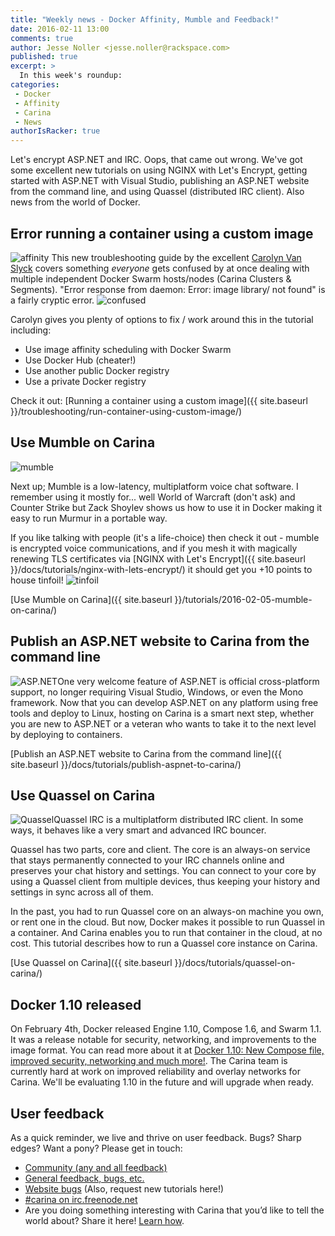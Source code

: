 ```yaml
---
title: "Weekly news - Docker Affinity, Mumble and Feedback!"
date: 2016-02-11 13:00
comments: true
author: Jesse Noller <jesse.noller@rackspace.com>
published: true
excerpt: >
  In this week's roundup:
categories:
 - Docker
 - Affinity
 - Carina
 - News
authorIsRacker: true
---
```


Let's encrypt ASP.NET and IRC. Oops, that came out wrong. We've got some excellent new tutorials on using NGINX with Let's Encrypt, getting started with ASP.NET with Visual Studio, publishing an ASP.NET website from the command line, and using Quassel (distributed IRC client). Also news from the world of Docker.

## Error running a container using a custom image

<img class="right" src="{% asset_path weekly-news/affinity.png %}" alt="affinity"/> This new troubleshooting guide by the excellent [Carolyn Van Slyck](https://twitter.com/carolynvs) covers something *everyone* gets confused by at once dealing with multiple independent Docker Swarm hosts/nodes (Carina Clusters & Segments). "Error response from daemon: Error: image library/<custom-image> not found" is a fairly cryptic error. <img class="left" src="{% asset_path weekly-news/confused.gif %}" alt="confused"/>

Carolyn gives you plenty of options to fix / work around this in the tutorial including:

* Use image affinity scheduling with Docker Swarm
* Use Docker Hub (cheater!)
* Use another public Docker registry
* Use a private Docker registry

Check it out: [Running a container using a custom image]({{ site.baseurl }}/troubleshooting/run-container-using-custom-image/)

## Use Mumble on Carina

<img class="right" src="{% asset_path weekly-news/mumble.png %}" alt="mumble"/>

Next up; Mumble is a low-latency, multiplatform voice chat software. I remember using it mostly for... well World of Warcraft (don't ask) and Counter Strike but Zack Shoylev shows us how to use it in Docker making it easy to run Murmur in a portable way.

If you like talking with people (it's a life-choice) then check it out - mumble is encrypted voice communications, and if you mesh it with magically renewing TLS certificates via [NGINX with Let's Encrypt]({{ site.baseurl }}/docs/tutorials/nginx-with-lets-encrypt/) it should get you +10 points to house tinfoil! <img class="left" src="{% asset_path weekly-news/tinfoil.jp %}" alt="tinfoil"/>

[Use Mumble on Carina]({{ site.baseurl }}/tutorials/2016-02-05-mumble-on-carina/)

## Publish an ASP.NET website to Carina from the command line

<img class="right" style="max-height: 200px; width: auto;" src="{% asset_path publish-aspnet-to-carina/aspnet-powered-by-carina.png %}" alt="ASP.NET"/>One very welcome feature of ASP.NET is official cross-platform support, no longer requiring Visual Studio, Windows, or even the Mono framework. Now that you can develop ASP.NET on any platform using free tools and deploy to Linux, hosting on Carina is a smart next step, whether you are new to ASP.NET or a veteran who wants to take it to the next level by deploying to containers.

[Publish an ASP.NET website to Carina from the command line]({{ site.baseurl }}/docs/tutorials/publish-aspnet-to-carina/)

## Use Quassel on Carina

<img class="left" src="{% asset_path weekly-news/quassel.png %}" alt="Quassel"/>Quassel IRC is a multiplatform distributed IRC client. In some ways, it behaves like a very smart and advanced IRC bouncer.

Quassel has two parts, core and client. The core is an always-on service that stays permanently connected to your IRC channels online and preserves your chat history and settings. You can connect to your core by using a Quassel client from multiple devices, thus keeping your history and settings in sync across all of them.

In the past, you had to run Quassel core on an always-on machine you own, or rent one in the cloud. But now, Docker makes it possible to run Quassel in a container. And Carina enables you to run that container in the cloud, at no cost. This tutorial describes how to run a Quassel core instance on Carina.

[Use Quassel on Carina]({{ site.baseurl }}/docs/tutorials/quassel-on-carina/)

## Docker 1.10 released

On February 4th, Docker released Engine 1.10, Compose 1.6, and Swarm 1.1. It was a release notable for security, networking, and improvements to the image format. You can read more about it at [Docker 1.10: New Compose file, improved security, networking and much more!](http://blog.docker.com/2016/02/docker-1-10/). The Carina team is currently hard at work on improved reliability and overlay networks for Carina. We'll be evaluating 1.10 in the future and will upgrade when ready.

## User feedback

As a quick reminder, we live and thrive on user feedback. Bugs? Sharp edges? Want a pony? Please get in touch:

* [Community (any and all feedback)](https://community.getcarina.com/)
* [General feedback, bugs, etc.](https://github.com/getcarina/feedback)
* [Website bugs](https://github.com/getcarina/getcarina.com/issues) (Also, request new tutorials here!)
* [#carina on irc.freenode.net](https://botbot.me/freenode/carina/)
* Are you doing something interesting with Carina that you’d like to tell the world about? Share it here! <a href="https://github.com/getcarina/getcarina.com/blob/master/CONTRIBUTING.md">Learn how</a>.
